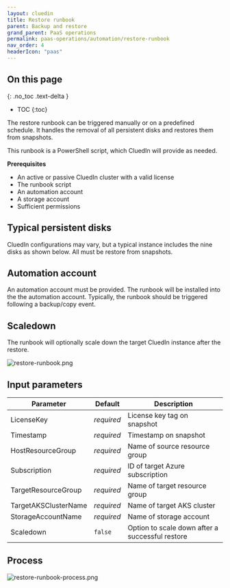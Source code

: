 ```yaml
---
layout: cluedin
title: Restore runbook
parent: Backup and restore
grand_parent: PaaS operations
permalink: paas-operations/automation/restore-runbook
nav_order: 4
headerIcon: "paas"
---
```

## On this page
{: .no_toc .text-delta }
- TOC
{:toc}

The restore runbook can be triggered manually or on a predefined schedule. It handles the removal of all persistent disks and restores them from snapshots.

This runbook is a PowerShell script, which CluedIn will provide as needed.

**Prerequisites**

- An active or passive CluedIn cluster with a valid license
- The runbook script
- An automation account
- A storage account
- Sufficient permissions

## Typical persistent disks

CluedIn configurations may vary, but a typical instance includes the nine disks as shown below. All must be restore from snapshots.

## Automation account

An automation account must be provided. The runbook will be installed into the the automation account. Typically, the runbook should be triggered following a backup/copy event.

## Scaledown

The runbook will optionally scale down the target CluedIn instance after the restore.

![restore-runbook.png](../../assets/images/paas-operations/restore-runbook.png)

## Input parameters

| Parameter | Default | Description |
|--|--|--|
| LicenseKey | _required_ | License key tag on snapshot |
| Timestamp | _required_ | Timestamp on snapshot |
| HostResourceGroup | _required_ | Name of source resource group |
| Subscription | _required_ | ID of target Azure subscription |
| TargetResourceGroup | _required_ | Name of target resource group |
| TargetAKSClusterName | _required_ | Name of target AKS cluster |
| StorageAccountName | _required_ | Name of storage account |
| Scaledown | `false` | Option to scale down after a successful restore |

## Process

![restore-runbook-process.png](../../assets/images/paas-operations/restore-runbook-process.png)
